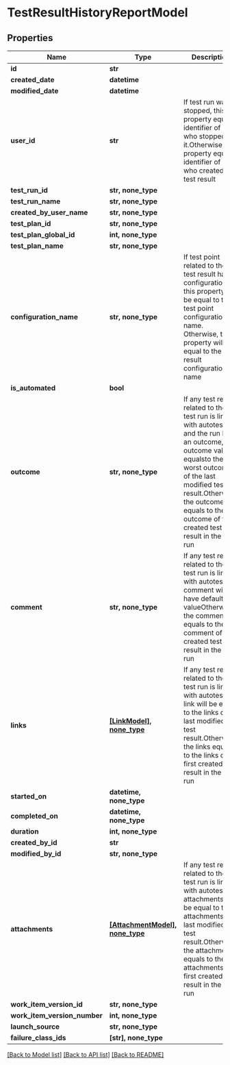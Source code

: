 # TestResultHistoryReportModel


## Properties
Name | Type | Description | Notes
------------ | ------------- | ------------- | -------------
**id** | **str** |  | [optional] 
**created_date** | **datetime** |  | [optional] 
**modified_date** | **datetime** |  | [optional] 
**user_id** | **str** | If test run was stopped, this property equals identifier of user who stopped it.Otherwise, the property equals identifier of user who created the test result | [optional] 
**test_run_id** | **str, none_type** |  | [optional] 
**test_run_name** | **str, none_type** |  | [optional] 
**created_by_user_name** | **str, none_type** |  | [optional] 
**test_plan_id** | **str, none_type** |  | [optional] 
**test_plan_global_id** | **int, none_type** |  | [optional] 
**test_plan_name** | **str, none_type** |  | [optional] 
**configuration_name** | **str, none_type** | If test point related to the test result has configuration, this property will be equal to the test point configuration name. Otherwise, this property will be equal to the test result configuration name | [optional] 
**is_automated** | **bool** |  | [optional] 
**outcome** | **str, none_type** | If any test result related to the test run is linked with autotest and the run has an outcome, the outcome value equalsto the worst outcome of the last modified test result.Otherwise, the outcome equals to the outcome of first created test result in the test run | [optional] 
**comment** | **str, none_type** | If any test result related to the test run is linked with autotest, comment will have default valueOtherwise, the comment equals to the comment of first created test result in the test run | [optional] 
**links** | [**[LinkModel], none_type**](LinkModel.md) | If any test result related to the test run is linked with autotest, link will be equal to the links of last modified test result.Otherwise, the links equals to the links of first created test result in the test run | [optional] 
**started_on** | **datetime, none_type** |  | [optional] 
**completed_on** | **datetime, none_type** |  | [optional] 
**duration** | **int, none_type** |  | [optional] 
**created_by_id** | **str** |  | [optional] 
**modified_by_id** | **str, none_type** |  | [optional] 
**attachments** | [**[AttachmentModel], none_type**](AttachmentModel.md) | If any test result related to the test run is linked with autotest, attachments will be equal to the attachments of last modified test result.Otherwise, the attachments equals to the attachments of first created test result in the test run | [optional] 
**work_item_version_id** | **str, none_type** |  | [optional] 
**work_item_version_number** | **int, none_type** |  | [optional] 
**launch_source** | **str, none_type** |  | [optional] 
**failure_class_ids** | **[str], none_type** |  | [optional] 

[[Back to Model list]](../README.md#documentation-for-models) [[Back to API list]](../README.md#documentation-for-api-endpoints) [[Back to README]](../README.md)


